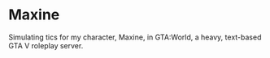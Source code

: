 # Maxine
Simulating tics for my character, Maxine, in GTA:World, a heavy, text-based GTA V roleplay server.
